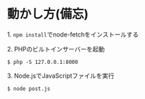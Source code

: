 # 動かし方(備忘)

1.&nbsp;`npm install`でnode-fetchをインストールする

2.&nbsp;PHPのビルトインサーバーを起動
```
$ php -S 127.0.0.1:8000
```

3.&nbsp;Node.jsでJavaScriptファイルを実行
```
$ node post.js
```